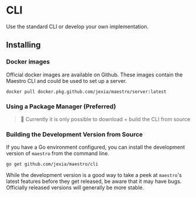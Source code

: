 # CLI

Use the standard CLI or develop your own implementation.

## Installing

### Docker images

Official docker images are available on Github. These images contain the Maestro CLI and could be used to set up a server.

```
docker pull docker.pkg.github.com/jexia/maestro/server:latest
```

### Using a Package Manager (Preferred)

> 🚧 Currently it is only possible to download + build the CLI from source

### Building the Development Version from Source

If you have a Go environment
configured, you can install the development version of `maestro` from
the command line.

```
go get github.com/jexia/maestro/cli
```

While the development version is a good way to take a peek at
`maestro`'s latest features before they get released, be aware that it
may have bugs. Officially released versions will generally be more
stable.